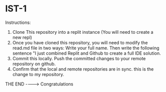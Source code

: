 # IST-1
Instructions:
1. Clone This repository into a replit instance (You will need to create a new repl)
2. Once you have cloned this repository, you will need to modify the read.md file in two ways: Write your full name. Then write the following sentence "I just combined Replit and Github to create a full IDE solution.
3. Commit this locally. Push the committed changes to your remote repository on github.
4. Confirm that the local and remote repositories are in sync.
this is the change to my repository.

THE END ----> Congratulations
